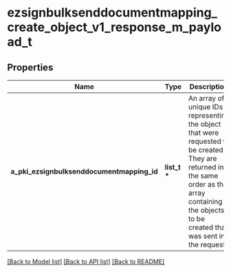 # ezsignbulksenddocumentmapping_create_object_v1_response_m_payload_t

## Properties
Name | Type | Description | Notes
------------ | ------------- | ------------- | -------------
**a_pki_ezsignbulksenddocumentmapping_id** | **list_t \*** | An array of unique IDs representing the object that were requested to be created.  They are returned in the same order as the array containing the objects to be created that was sent in the request. | 

[[Back to Model list]](../README.md#documentation-for-models) [[Back to API list]](../README.md#documentation-for-api-endpoints) [[Back to README]](../README.md)


